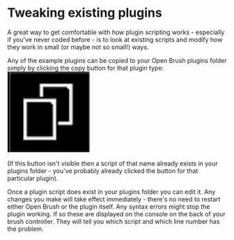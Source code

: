 # Tweaking existing plugins

A great way to get comfortable with how plugin scripting works - especially if you've never coded before - is to look at existing scripts and modify how they work in small (or maybe not so small!) ways.

Any of the example plugins can be copied to your Open Brush plugins folder simply by clicking the copy button for that plugin type: <img src="../../../.gitbook/assets/image (2).png" alt="" data-size="line">

(If this button isn't visible then a script of that name already exists in your plugins folder - you've probably already clicked the button for that particular plugin).

Once a plugin script does exist in your plugins folder you can edit it. Any changes you make will take effect immediately - there's no need to restart either Open Brush or the plugin itself. Any syntax errors might stop the plugin working. If so these are displayed on the console on the back of your brush controller. They will tell you which script and which line number has the problem.

